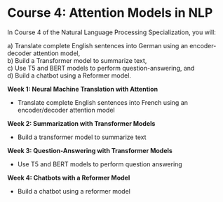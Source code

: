 # Course 4: Attention Models in NLP

In Course 4 of the Natural Language Processing Specialization, you will:<br>

a) Translate complete English sentences into German using an encoder-decoder attention model,<br>
b) Build a Transformer model to summarize text, <br>
c) Use T5 and BERT models to perform question-answering, and<br>
d) Build a chatbot using a Reformer model. 

**Week 1: Neural Machine Translation with Attention**

- Translate complete English sentences into French using an encoder/decoder attention model

**Week 2: Summarization with Transformer Models**

- Build a transformer model to summarize text

**Week 3: Question-Answering with Transformer Models**

- Use T5 and BERT models to perform question answering

**Week 4: Chatbots with a Reformer Model**

- Build a chatbot using a reformer model
